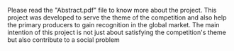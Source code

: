 Please read the "Abstract.pdf" file to know more about the project. 
This project was developed to serve the theme of the competition and also help the primary producers to gain recognition in the global market.
The main intention of this project is not just about satisfying the competition's theme but also contribute to a social problem
